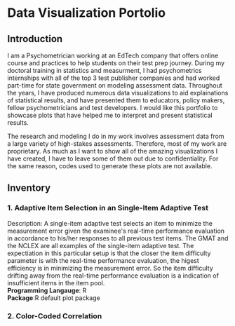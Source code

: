 # Data Visualization Portolio
## Introduction 
I am a Psychometrician working at an EdTech company that offers online course and practices to help students on their test prep journey. During my doctoral training in statistics and measurment, I had psychometrics internships with all of the top 3 test publisher companies and had worked part-time for state government on modeling assessment data. Throughout the years, I have produced numerous data visualizations to aid explainations of statistical results, and have presented them to educators, policy makers, fellow psychometricians and test developers. I would like this portfolio to showcase plots that have helped me to interpret and present statistical results. 

The research and modeling I do in my work involves assessment data from a large variety of high-stakes assessments. Therefore, most of my work are proprietary. As much as I want to show all of the amazing visualizations I have created, I have to leave some of them out due to confidentiality. For the same reason, codes used to generate these plots are not available. 

## Inventory 
### 1. Adaptive Item Selection in an Single-Item Adaptive Test 
Description: A single-item adaptive test selects an item to minimize the measurement error given the examinee's real-time performance evaluation in accordance to his/her responses to all previous test items. The GMAT and the NCLEX are all examples of the single-item adaptive test. The expectiation in this particular setup is that the closer the item difficulty parameter is with the real-time performance evaluation, the higest efficiency is in minimizing the measurement error. So the item difficulty drifting away from the real-time performance evaluation is a indication of insufficient items in the item pool.
<br><b>Programming Langauge</b>: R
<br><b>Package</b>:R default plot package

### 2. Color-Coded Correlation 
